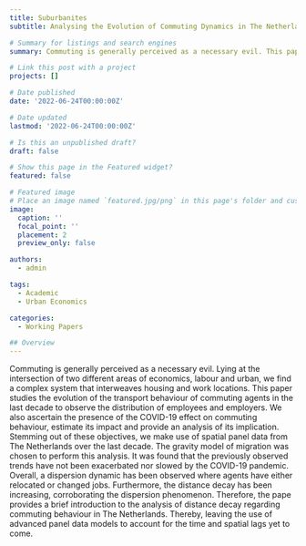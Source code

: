 ```yaml
---
title: Suburbanites
subtitle: Analysing the Evolution of Commuting Dynamics in The Netherlands

# Summary for listings and search engines
summary: Commuting is generally perceived as a necessary evil. This pape provides a brief introduction to the analysis of distance decay regarding commuting behaviour in The Netherlands.

# Link this post with a project
projects: []

# Date published
date: '2022-06-24T00:00:00Z'

# Date updated
lastmod: '2022-06-24T00:00:00Z'

# Is this an unpublished draft?
draft: false

# Show this page in the Featured widget?
featured: false

# Featured image
# Place an image named `featured.jpg/png` in this page's folder and customize its options here.
image:
  caption: ''
  focal_point: ''
  placement: 2
  preview_only: false

authors:
  - admin

tags:
  - Academic
  - Urban Economics

categories:
  - Working Papers

## Overview
---
```

Commuting is generally perceived as a necessary evil. Lying at the intersection of two different areas of economics, labour and urban, we find a complex system that interweaves housing and work locations. This paper studies the evolution of the transport behaviour of commuting agents in the last decade to observe the distribution of employees and employers. We also ascertain the presence of the COVID-19 effect on commuting behaviour, estimate its impact and provide an analysis of its implication. Stemming out of these objectives, we make use of spatial panel data from The Netherlands over the last decade. The gravity model of migration was chosen to perform this analysis. It was found that the previously observed trends have not been exacerbated nor slowed by the COVID-19 pandemic. Overall, a dispersion dynamic has been observed where agents have either relocated or changed jobs. Furthermore, the distance decay has been increasing, corroborating the dispersion phenomenon. Therefore, the pape provides a brief introduction to the analysis of distance decay regarding commuting behaviour in The Netherlands. Thereby, leaving the use of advanced panel data models to account for the time and spatial lags yet to come.
